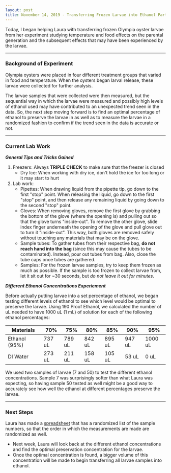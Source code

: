 ```yaml
---
layout: post
title: November 14, 2019 - Transferring Frozen Larvae into Ethanol Part 1
---
```

Today, I began helping Laura with transferring frozen Olympia oyster larvae from her experiment studying temperature and food effects on the parental generation and the subsequent effects that may have been experienced by the larvae.  

---

### Background of Experiment

Olympia oysters were placed in four different treatment groups that varied in food and temperature. When the oysters began larval release, these larvae were collected for further analysis. 

The larvae samples that were collected were then measured, but the sequential way in which the larvae were measured and possibly high levels of ethanol used may have contributed to an unexpected trend seen in the data. So, the next step moving forward is to find an optimal percentage of ethanol to preserve the larvae in as well as to measure the larvae in a randomized fashion to confirm if the trend seen in the data is accurate or not. 

---

### Current Lab Work 

__*General Tips and Tricks Gained*__

1. Freezers: Always **TRIPLE CHECK** to make sure that the freezer is closed
	* Dry Ice: When working with dry ice, don't hold the ice for too long or it may start to hurt
2. Lab work:
	* Pipettes: When drawing liquid from the pipette tip, go down to the first "stop" point. When releasing the liquid, go down to the first "stop" point, and then release any remaining liquid by going down to the second "stop" point. 
	* Gloves: When removing gloves, remove the first glove by grabbing the bottom of the glove (where the opening is) and pulling out so that the glove turns "inside-out". To remove the other glove, slide index finger underneath the opening of the glove and pull glove out to turn it "inside-out". This way, both gloves are removed safely without touching any materials that may be on the glove. 
	* Sample tubes: To gather tubes from their respective bag, **do not reach hand into the bag** (since this may cause the tubes to be contaminated). Instead, pour out tubes from bag. Also, close the tube caps once tubes are gathered. 
	* Samples: For the frozen larvae samples, try to keep them frozen as much as possible. If the sample is too frozen to collect larvae from, let it sit out for ~30 seconds, but *do not leave it out for minutes*.

__*Different Ethanol Concentrations Experiement*__

Before actually putting larvae into a set percentage of ethanol, we began testing different levels of ethanol to see which level would be optimal to preserve the larvae. Using 190 Proof Ethanol, we calculated the number of uL needed to have 1000 uL (1 mL) of solution for each of the following ethanol percentages:

| Materials | 70% | 75% | 80% | 85% | 90% | 95% |
|---|---|---|---|---|---|---|
| Ethanol (95%) | 737 uL | 789 uL | 842 uL | 895 uL | 947 uL | 1000 uL
| DI Water | 273 uL |211 uL | 158 uL | 105 uL | 53 uL | 0 uL |

We used two samples of larvae (7 and 50) to test the different ethanol concentrations. Sample 7 was surprisingly softer than what Laura was expecting, so having sample 50 tested as well might be a good way to accurately see how well the ethanol at different percentages preserve the larvae. 

---

### Next Steps

Laura has made a [spreadsheet](https://docs.google.com/spreadsheets/d/1VY8pYaiqphMSWbrDmwwtDvatZWmOWcfQH2bi3mHRK24/edit#gid=0) that has a randomized list of the sample numbers, so that the order in which the measurements are made are randomized as well. 

* Next week, Laura will look back at the different ethanol concentrations and find the optimal preservation concentration for the larvae. 
* Once the optimal concentration is found, a bigger volume of this concentration will be made to begin transferring all larvae samples into ethanol. 
